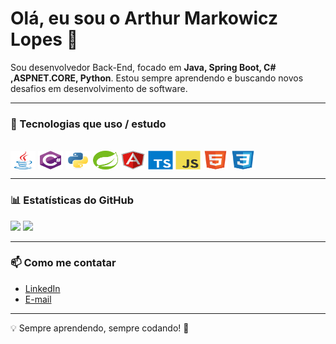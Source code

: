 # Olá, eu sou o Arthur Markowicz Lopes 👋

Sou desenvolvedor Back-End, focado em **Java, Spring Boot, C# ,ASPNET.CORE, Python**. Estou sempre aprendendo e buscando novos desafios em desenvolvimento de software.

---

### 🚀 Tecnologias que uso / estudo
<div style="display: inline_block"><br>
  <img align="center" alt="Java" height="30" width="40" src="https://raw.githubusercontent.com/devicons/devicon/master/icons/java/java-original.svg">
  <img align="center" alt="C#" height="30" width="40" src="https://raw.githubusercontent.com/devicons/devicon/master/icons/csharp/csharp-original.svg">
  <img align="center" alt="Python" height="30" width="40" src="https://raw.githubusercontent.com/devicons/devicon/master/icons/python/python-original.svg">
  <img align="center" alt="Spring" height="30" width="40" src="https://raw.githubusercontent.com/devicons/devicon/master/icons/spring/spring-original.svg">
  <img align="center" alt="Angular" height="30" width="40" src="https://raw.githubusercontent.com/devicons/devicon/master/icons/angularjs/angularjs-original.svg">
  <img align="center" alt="TypeScript" height="30" width="40" src="https://raw.githubusercontent.com/devicons/devicon/master/icons/typescript/typescript-original.svg">
  <img align="center" alt="JavaScript" height="30" width="40" src="https://raw.githubusercontent.com/devicons/devicon/master/icons/javascript/javascript-original.svg">
  <img align="center" alt="HTML" height="30" width="40" src="https://raw.githubusercontent.com/devicons/devicon/master/icons/html5/html5-original.svg">
  <img align="center" alt="CSS" height="30" width="40" src="https://raw.githubusercontent.com/devicons/devicon/master/icons/css3/css3-original.svg">
</div>

---

### 📊 Estatísticas do GitHub
<div>
  <img height="180em" src="https://github-readme-stats.vercel.app/api?username=Arthur-MARKOWICZ&show_icons=true&theme=radical"/>
  <img height="180em" src="https://github-readme-stats.vercel.app/api/top-langs/?username=Arthur-MARKOWICZ&layout=compact&theme=radical"/>
</div>

---



### 📫 Como me contatar
- [LinkedIn](https://www.linkedin.com/in/arthur-markowicz-lopes)
- [E-mail](mailto:arthurlopes25072005@email.com)

---

💡 Sempre aprendendo, sempre codando! 🚀
